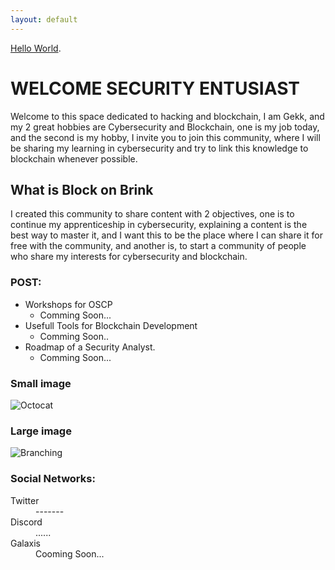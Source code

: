 ```yaml
---
layout: default
---
```

[Hello World](./posts/hello_world.html).

# WELCOME SECURITY ENTUSIAST

Welcome to this space dedicated to hacking and blockchain, I am Gekk, and my 2 great hobbies are Cybersecurity and Blockchain, one is my job today, and the second is my hobby, I invite you to join this community, where I will be sharing my learning in cybersecurity and try to link this knowledge to blockchain whenever possible.


## What is Block on Brink 

I created this community to share content with 2 objectives, one is to continue my apprenticeship in cybersecurity, explaining a content is the best way to master it, and I want this to be the place where I can share it for free with the community, and another is, to start a community of people who share my interests for cybersecurity and blockchain.



### POST:

- Workshops for OSCP
  - Comming Soon...
- Usefull Tools for Blockchain Development
  - Comming Soon..
- Roadmap of a Security Analyst.
  - Comming Soon...


### Small image

![Octocat](https://github.githubassets.com/images/icons/emoji/octocat.png)

### Large image

![Branching](https://guides.github.com/activities/hello-world/branching.png)


### Social Networks:

<dl>
<dt>Twitter</dt>
<dd>-------</dd>
<dt>Discord</dt>
<dd>......</dd>
<dt>Galaxis</dt>
<dd>Cooming Soon...</dd>


</dl>

